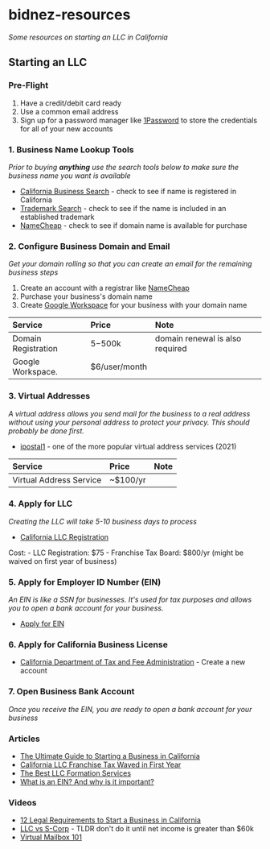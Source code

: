 # bidnez-resources

_Some resources on starting an LLC in California_

## Starting an LLC


### Pre-Flight

1. Have a credit/debit card ready
2. Use a common email address
3. Sign up for a password manager like [1Password](https://1password.com/) to store the credentials for all of your new accounts

### 1. Business Name Lookup Tools

_Prior to buying **anything** use the search tools below to make sure the business name you want is available_ 

* [California Business Search](https://businesssearch.sos.ca.gov/) - check to see if name is registered in California 
* [Trademark Search](https://tmsearch.uspto.gov/) - check to see if the name is included in an established trademark 
* [NameCheap](https://www.namecheap.com/) - check to see if domain name is available for purchase 



### 2. Configure Business Domain and Email

_Get your domain rolling so that you can create an email for the remaining business steps_

1. Create an account with a registrar like [NameCheap](https://www.namecheap.com/myaccount/signup/?ReturnUrl=%2f)
2. Purchase your business's domain name
3. Create [Google Workspace](https://workspace.google.com/) for your business with your domain name 


| Service             | Price         | Note                            |
| :------------------ | :------------ | :------------------------------ |
| Domain Registration | $5-$500k      | domain renewal is also required |
| Google Workspace.   | $6/user/month |                                 |


### 3. Virtual Addresses

_A virtual address allows you send mail for the business to a real address without using your personal address to protect your privacy. This should probably be done first._


* [ipostal1](https://ipostal1.com/virtual-business-address.php) - one of the more popular virtual address services (2021)



| Service                 | Price    | Note |
| :---------------------- | :------- | :--- |
| Virtual Address Service | ~$100/yr |      |

### 4. Apply for LLC

_Creating the LLC will take 5-10 business days to process_

* [California LLC Registration](https://llcbizfile.sos.ca.gov/registration)


Cost:
    - LLC Registration: $75
    - Franchise Tax Board: $800/yr (might be waived on first year of business)

### 5. Apply for Employer ID Number (EIN)

_An EIN is like a SSN for businesses. It's used for tax purposes and allows you to open a bank account for your business._

* [Apply for EIN](https://sa.www4.irs.gov/modiein/individual/index.jsp)


### 6. Apply for California Business License

* [California Department of Tax and Fee Administration](https://onlineservices.cdtfa.ca.gov/_/) - Create a new account 


### 7. Open Business Bank Account

_Once you receive the EIN, you are ready to open a bank account for your business_



### Articles

* [The Ultimate Guide to Starting a Business in California](https://www.hyke.me/resources/california/the-ultimate-guide-to-starting-a-business-in-california/)
* [California LLC Franchise Tax Waved in First Year](https://www.corpnet.com/blog/california-llc-franchise-tax-waived-in-first-year/)
* [The Best LLC Formation Services](https://startupsavant.com/7-business-incorporation-services/)
* [What is an EIN? And why is it important?](https://www.sba.gov/blog/what-ein-why-it-important)


### Videos

* [12 Legal Requirements to Start a Business in California](https://www.youtube.com/watch?v=6rFHemQqVSQ)
* [LLC vs S-Corp](https://www.youtube.com/watch?v=eeTfuwb802k) - TLDR don't do it until net income is greater than $60k
* [Virtual Mailbox 101](https://www.youtube.com/watch?v=f2k-rpRBu_E)
